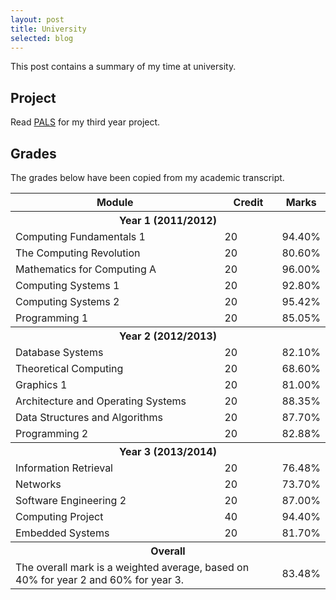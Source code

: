 ```yaml
---
layout: post
title: University
selected: blog
---
```


This post contains a summary of my time at university.


## Project
Read [PALS](/projects/pals) for my third year project.

## Grades
The grades below have been copied from my academic transcript.

<table class="center">
    <tr>
        <th>Module</th>
        <th>Credit</th>
        <th>Marks</th>
    </tr>
    <tr>
        <th colspan="4">Year 1 (2011/2012)</th>
    </tr>
    <tr>
        <td>Computing Fundamentals 1</td>
        <td>20</td>
        <td>94.40%</td>
    </tr>
    <tr>
        <td>The Computing Revolution</td>
        <td>20</td>
        <td>80.60%</td>
    </tr>
    <tr>
        <td>Mathematics for Computing A</td>
        <td>20</td>
        <td>96.00%</td>
    </tr>
    <tr>
        <td>Computing Systems 1</td>
        <td>20</td>
        <td>92.80%</td>
    </tr>
    <tr>
        <td>Computing Systems 2</td>
        <td>20</td>
        <td>95.42%</td>
    </tr>
    <tr>
        <td>Programming 1</td>
        <td>20</td>
        <td>85.05%</td>
    </tr>
    <tr>
        <th colspan="4">Year 2 (2012/2013)</th>
    </tr>
    <tr>
        <td>Database Systems</td>
        <td>20</td>
        <td>82.10%</td>
    </tr>
    <tr>
        <td>Theoretical Computing</td>
        <td>20</td>
        <td>68.60%</td>
    </tr>
    <tr>
        <td>Graphics 1</td>
        <td>20</td>
        <td>81.00%</td>
    </tr>
    <tr>
        <td>Architecture and Operating Systems</td>
        <td>20</td>
        <td>88.35%</td>
    </tr>
    <tr>
        <td>Data Structures and Algorithms</td>
        <td>20</td>
        <td>87.70%</td>
    </tr>
    <tr>
        <td>Programming 2</td>
        <td>20</td>
        <td>82.88%</td>
    </tr>
    <tr>
        <th colspan="4">Year 3 (2013/2014)</th>
    </tr>
    <tr>
        <td>Information Retrieval</td>
        <td>20</td>
        <td>76.48%</td>
    </tr>
    <tr>
        <td>Networks</td>
        <td>20</td>
        <td>73.70%</td>
    </tr>
    <tr>
        <td>Software Engineering 2</td>
        <td>20</td>
        <td>87.00%</td>
    </tr>
    <tr>
        <td>Computing Project</td>
        <td>40</td>
        <td>94.40%</td>
    </tr>
    <tr>
        <td>Embedded Systems</td>
        <td>20</td>
        <td>81.70%</td>
    </tr>
    <tr>
        <th colspan="4">Overall</th>
    </tr>
    <tr>
        <td colspan="2">The overall mark is a weighted average, based on 40% for year 2 and 60% for year 3.</td>
        <td>83.48%</td>
    </tr>
</table>
